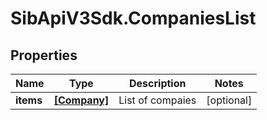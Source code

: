 # SibApiV3Sdk.CompaniesList

## Properties
Name | Type | Description | Notes
------------ | ------------- | ------------- | -------------
**items** | [**[Company]**](Company.md) | List of compaies | [optional] 


